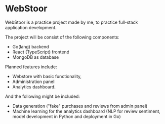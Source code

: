 # WebStoor

WebStoor is a practice project made by me, to practice full-stack application development.

The project will be consist of the following components:
* Go(lang) backend
* React (TypeScript) frontend
* MongoDB as database

Planned features include:
* Webstore with basic functionality,
* Administration panel 
* Analytics dashboard.

And the following might be included:
* Data generation ("fake" purchases and reviews from admin panel)
* Machine learning for the analytics dashboard (NLP for review sentiment, model development in Python and deployment in Go)
